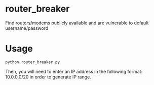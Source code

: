 # router_breaker
Find routers/modems publicly available and are vulnerable to default username/password

# Usage
```
python router_breaker.py
```
Then, you will need to enter an IP address in the following format: 10.0.0.0/20 in order to generate IP range.

